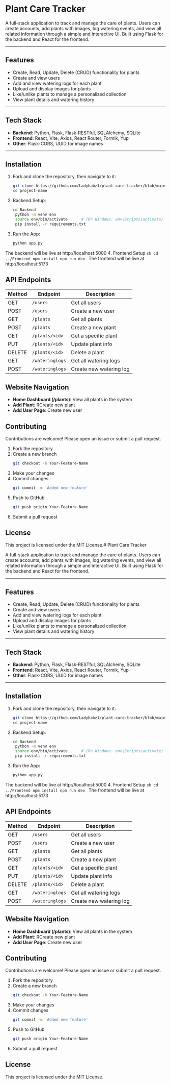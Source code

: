 #  Plant Care Tracker

A full-stack application to track and manage the care of plants. Users can create accounts, add plants with images, log watering events, and view all related information through a simple and interactive UI. Built using Flask for the backend and React for the frontend.

---

##  Features

-  Create, Read, Update, Delete (CRUD) functionality for plants
-  Create and view users
-  Add and view watering logs for each plant
-  Upload and display images for plants
-  Like/unlike plants to manage a personalized collection
-  View plant details and watering history

---

##  Tech Stack

- **Backend**: Python, Flask, Flask-RESTful, SQLAlchemy, SQLite
- **Frontend**: React, Vite, Axios, React Router, Formik, Yup
- **Other**: Flask-CORS, UUID for image names

---

## Installation
1. Fork and clone the repository, then navigate to it:
   ```sh
   git clone https://github.com/Ladyhabz1/plant-care-tracker/blob/main/README.md
   cd project-name
   ```
2. Backend Setup:
   ```sh
   cd Backend
    python -m venv env
    source env/bin/activate      # (On Windows: env\Scripts\activate)
    pip install -r requirements.txt
    ```
3. Run the App:
   ```sh
   python app.py
   ```
The backend will be live at http://localhost:5000
4. Frontend Setup
    ```sh
    cd ../Frontend
    npm install
    npm run dev
    ```
The frontend will be live at http://localhost:5173


## API Endpoints
| Method    | Endpoint                | Description                 |
|-----------|-------------------------|-----------------------------|
| GET       | `/users`                | Get all users               |
| POST      | `/users`                | Create a new user           |  
| GET       | `/plants`               | Get all plants              |
| POST      | `/plants`               | Create a new plant          |
| GET       | `/plants/<id>`          | Get a specific plant        |
| PUT       | `/plants/<id>`          | Update plant info           |
| DELETE    | `/plants/<id>`          | Delete a plant              |
| GET       | `/wateringlogs`         | Get all watering logs       |
| POST      | `/wateringlogs`         | Create new watering log     |

## Website Navigation
- **Home Dashboard (/plants)**: View all plants in the system
- **Add Plant**: RCreate new plant
- **Add User Page**: Create new user

## Contributing
Contributions are welcome! Please open an issue or submit a pull request.
1. Fork the repository
2. Create a new branch 
    ```sh
    git checkout -b Your-Feature-Name
    ```
3. Make your changes
4. Commit changes 
    ```sh
    git commit -m 'Added new feature'
    ```
5. Push to GitHub 
    ```sh
    git push origin Your-Feature-Name
    ```
6. Submit a pull request

## License
This project is licensed under the MIT License.#  Plant Care Tracker

A full-stack application to track and manage the care of plants. Users can create accounts, add plants with images, log watering events, and view all related information through a simple and interactive UI. Built using Flask for the backend and React for the frontend.

---

##  Features

-  Create, Read, Update, Delete (CRUD) functionality for plants
-  Create and view users
-  Add and view watering logs for each plant
-  Upload and display images for plants
-  Like/unlike plants to manage a personalized collection
-  View plant details and watering history

---

##  Tech Stack

- **Backend**: Python, Flask, Flask-RESTful, SQLAlchemy, SQLite
- **Frontend**: React, Vite, Axios, React Router, Formik, Yup
- **Other**: Flask-CORS, UUID for image names

---

## Installation
1. Fork and clone the repository, then navigate to it:
   ```sh
   git clone https://github.com/Ladyhabz1/plant-care-tracker/blob/main/README.md
   cd project-name
   ```
2. Backend Setup:
   ```sh
   cd Backend
    python -m venv env
    source env/bin/activate      # (On Windows: env\Scripts\activate)
    pip install -r requirements.txt
    ```
3. Run the App:
   ```sh
   python app.py
   ```
The backend will be live at http://localhost:5000
4. Frontend Setup
    ```sh
    cd ../Frontend
    npm install
    npm run dev
    ```
The frontend will be live at http://localhost:5173


## API Endpoints
| Method    | Endpoint                | Description                 |
|-----------|-------------------------|-----------------------------|
| GET       | `/users`                | Get all users               |
| POST      | `/users`                | Create a new user           |  
| GET       | `/plants`               | Get all plants              |
| POST      | `/plants`               | Create a new plant          |
| GET       | `/plants/<id>`          | Get a specific plant        |
| PUT       | `/plants/<id>`          | Update plant info           |
| DELETE    | `/plants/<id>`          | Delete a plant              |
| GET       | `/wateringlogs`         | Get all watering logs       |
| POST      | `/wateringlogs`         | Create new watering log     |

## Website Navigation
- **Home Dashboard (/plants)**: View all plants in the system
- **Add Plant**: RCreate new plant
- **Add User Page**: Create new user

## Contributing
Contributions are welcome! Please open an issue or submit a pull request.
1. Fork the repository
2. Create a new branch 
    ```sh
    git checkout -b Your-Feature-Name
    ```
3. Make your changes
4. Commit changes 
    ```sh
    git commit -m 'Added new feature'
    ```
5. Push to GitHub 
    ```sh
    git push origin Your-Feature-Name
    ```
6. Submit a pull request

## License
This project is licensed under the MIT License.